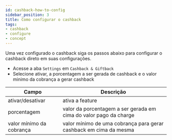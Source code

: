 ```yaml
---
id: cashback-how-to-config
sidebar_position: 3
title: Como configurar o cashback
tags:
- cashback
- configure
- concept
---
```

Uma vez configurado o cashback siga os passos abaixo para configurar o cashback direto em suas configurações.

- Acesse a aba `Settings` em `Cashback & Giftback`
- Selecione ativar, a porcentagem a ser gerada de cashback e o valor minimo da cobrança a gerar cashback

| Campo                    | Descrição                                                         |
|--------------------------|-------------------------------------------------------------------|
| ativar/desativar         | ativa a feature                                                   |
| porcentagem              | valor da porcentagem a ser gerada em cima do valor pago da charge |
| valor mínimo da cobrança | valor mínimo de uma cobrança para gerar cashback em cima da mesma |